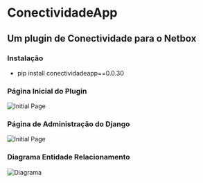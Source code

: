 # ConectividadeApp

## Um plugin de Conectividade para o Netbox

### Instalação

- pip install conectividadeapp==0.0.30

### Página Inicial do Plugin

![Initial Page](docs/img/initial_page.png)

### Página de Administração do Django

![Initial Page](docs/img/admin_page.png)

### Diagrama Entidade Relacionamento

![Diagrama](docs/img/db_model.png)